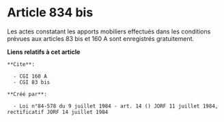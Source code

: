# Article 834 bis

Les actes constatant les apports mobiliers effectués dans les conditions prévues aux articles 83 bis et 160 A sont
enregistrés gratuitement.

**Liens relatifs à cet article**

	**Cite**:

	  - CGI 160 A
	  - CGI 83 bis

	**Créé par**:

	  - Loi n°84-578 du 9 juillet 1984 - art. 14 () JORF 11 juillet 1984, rectificatif JORF 14 juillet 1984
